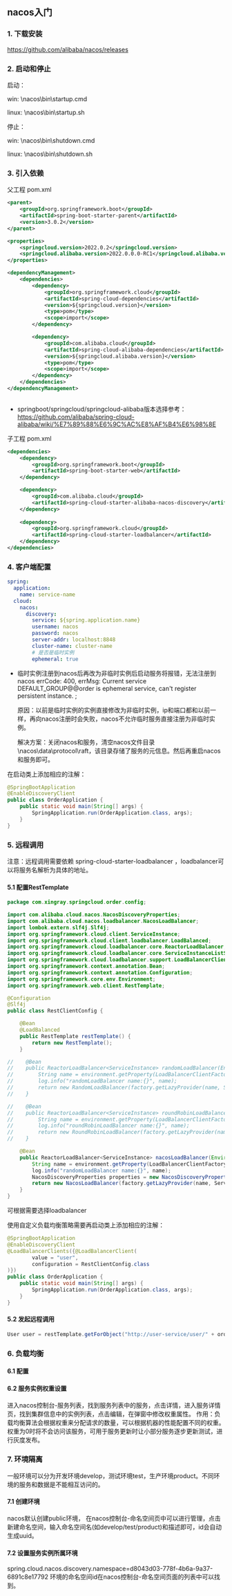 ## nacos入门



### 1. 下载安装

https://github.com/alibaba/nacos/releases

### 2. 启动和停止

启动：

win: \nacos\bin\startup.cmd

linux: \nacos\bin\startup.sh

停止：

win: \nacos\bin\shutdown.cmd

linux: \nacos\bin\shutdown.sh



### 3. 引入依赖

父工程 pom.xml

```xml
<parent>
    <groupId>org.springframework.boot</groupId>
    <artifactId>spring-boot-starter-parent</artifactId>
    <version>3.0.2</version>
</parent>

<properties>
	<springcloud.version>2022.0.2</springcloud.version>
	<springcloud.alibaba.version>2022.0.0.0-RC1</springcloud.alibaba.version>
</properties>

<dependencyManagement>
    <dependencies>
        <dependency>
            <groupId>org.springframework.cloud</groupId>
            <artifactId>spring-cloud-dependencies</artifactId>
            <version>${springcloud.version}</version>
            <type>pom</type>
            <scope>import</scope>
        </dependency>

        <dependency>
            <groupId>com.alibaba.cloud</groupId>
            <artifactId>spring-cloud-alibaba-dependencies</artifactId>
            <version>${springcloud.alibaba.version}</version>
            <type>pom</type>
            <scope>import</scope>
        </dependency>
    </dependencies>
</dependencyManagement>
    
```

- springboot/springcloud/springcloud-alibaba版本选择参考：https://github.com/alibaba/spring-cloud-alibaba/wiki/%E7%89%88%E6%9C%AC%E8%AF%B4%E6%98%8E



子工程 pom.xml

```xml
<dependencies>
    <dependency>
        <groupId>org.springframework.boot</groupId>
        <artifactId>spring-boot-starter-web</artifactId>
    </dependency>

    <dependency>
        <groupId>com.alibaba.cloud</groupId>
        <artifactId>spring-cloud-starter-alibaba-nacos-discovery</artifactId>
    </dependency>
    
    <dependency>
        <groupId>org.springframework.cloud</groupId>
        <artifactId>spring-cloud-starter-loadbalancer</artifactId>
    </dependency>
</dependencies>
```

### 4. 客户端配置

```yaml
spring:
  application:
    name: service-name
  cloud:
    nacos:
      discovery:
        service: ${spring.application.name}
        username: nacos
        password: nacos
        server-addr: localhost:8848
        cluster-name: cluster-name
        # 是否是临时实例
        ephemeral: true
```
- 临时实例注册到nacos后再改为非临时实例后启动服务将报错，无法注册到nacos
  errCode: 400, errMsg: Current service DEFAULT_GROUP@@order is ephemeral service, can't register persistent instance. ;
  
  原因：以前是临时实例的实例直接修改为非临时实例，ip和端口都和以前一样，再向nacos注册时会失败，nacos不允许临时服务直接注册为非临时实例。
  
  解决方案：关闭nacos和服务，清空nacos文件目录\nacos\data\protocol\raft，该目录存储了服务的元信息。然后再重启nacos和服务即可。

在启动类上添加相应的注解：

```java
@SpringBootApplication
@EnableDiscoveryClient
public class OrderApplication {
    public static void main(String[] args) {
        SpringApplication.run(OrderApplication.class, args);
    }
}
```



### 5. 远程调用

注意：远程调用需要依赖 spring-cloud-starter-loadbalancer ，loadbalancer可以将服务名解析为具体的地址。



#### 5.1 配置RestTemplate

```java
package com.xingray.springcloud.order.config;

import com.alibaba.cloud.nacos.NacosDiscoveryProperties;
import com.alibaba.cloud.nacos.loadbalancer.NacosLoadBalancer;
import lombok.extern.slf4j.Slf4j;
import org.springframework.cloud.client.ServiceInstance;
import org.springframework.cloud.client.loadbalancer.LoadBalanced;
import org.springframework.cloud.loadbalancer.core.ReactorLoadBalancer;
import org.springframework.cloud.loadbalancer.core.ServiceInstanceListSupplier;
import org.springframework.cloud.loadbalancer.support.LoadBalancerClientFactory;
import org.springframework.context.annotation.Bean;
import org.springframework.context.annotation.Configuration;
import org.springframework.core.env.Environment;
import org.springframework.web.client.RestTemplate;

@Configuration
@Slf4j
public class RestClientConfig {

    @Bean
    @LoadBalanced
    public RestTemplate restTemplate() {
        return new RestTemplate();
    }

//    @Bean
//    public ReactorLoadBalancer<ServiceInstance> randomLoadBalancer(Environment environment, LoadBalancerClientFactory factory) {
//        String name = environment.getProperty(LoadBalancerClientFactory.PROPERTY_NAME);
//        log.info("randomLoadBalancer name:{}", name);
//        return new RandomLoadBalancer(factory.getLazyProvider(name, ServiceInstanceListSupplier.class), name);
//    }

//    @Bean
//    public ReactorLoadBalancer<ServiceInstance> roundRobinLoadBalancer(Environment environment, LoadBalancerClientFactory factory){
//        String name = environment.getProperty(LoadBalancerClientFactory.PROPERTY_NAME);
//        log.info("roundRobinLoadBalancer name:{}", name);
//        return new RoundRobinLoadBalancer(factory.getLazyProvider(name, ServiceInstanceListSupplier.class), name);
//    }

    @Bean
    public ReactorLoadBalancer<ServiceInstance> nacosLoadBalancer(Environment environment, LoadBalancerClientFactory factory) {
        String name = environment.getProperty(LoadBalancerClientFactory.PROPERTY_NAME);
        log.info("randomLoadBalancer name:{}", name);
        NacosDiscoveryProperties properties = new NacosDiscoveryProperties();
        return new NacosLoadBalancer(factory.getLazyProvider(name, ServiceInstanceListSupplier.class), name, properties);
    }
}
```

可根据需要选择loadbalancer

使用自定义负载均衡策略需要再启动类上添加相应的注解：

```java
@SpringBootApplication
@EnableDiscoveryClient
@LoadBalancerClients({@LoadBalancerClient(
        value = "user",
        configuration = RestClientConfig.class
)})
public class OrderApplication {
    public static void main(String[] args) {
        SpringApplication.run(OrderApplication.class, args);
    }
}
```



#### 5.2 发起远程调用

```java
User user = restTemplate.getForObject("http://user-service/user/" + order.getUserId(), User.class);
```

### 6. 负载均衡

#### 6.1 配置


#### 6.2 服务实例权重设置
进入nacos控制台-服务列表，找到服务列表中的服务，点击详情，进入服务详情页，找到集群信息中的实例列表，点击编辑，在弹窗中修改权重属性。
作用：负载均衡算法会根据权重来分配请求的数量，可以根据机器的性能配置不同的权重。权重为0时将不会访问该服务，可用于服务更新时让小部分服务逐步更新测试，进行灰度发布。

### 7. 环境隔离
一般环境可以分为开发环境develop，测试环境test，生产环境product。不同环境的服务和数据是不能相互访问的。
#### 7.1 创建环境
nacos默认创建public环境， 在nacos控制台-命名空间页中可以进行管理，点击新建命名空间，输入命名空间名(如develop/test/product)和描述即可，id会自动生成uuid。
#### 7.2 设置服务实例所属环境
spring.cloud.nacos.discovery.namespace=d8043d03-778f-4b6a-9a37-6891c8e17792
环境的命名空间id在nacos控制台-命名空间页面的列表中可以找到。



